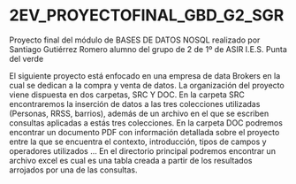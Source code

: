 # 2EV_PROYECTOFINAL_GBD_G2_SGR
Proyecto final del módulo de BASES DE DATOS NOSQL realizado por Santiago Gutiérrez Romero alumno del grupo de 2 de 1º de ASIR I.E.S. Punta del verde

El siguiente proyecto está enfocado en una empresa de data Brokers en la cual se dedican a la compra y venta de datos.
La organización del proyecto viene dispuesta en dos carpetas, SRC Y DOC. En la carpeta SRC encontraremos la inserción de datos a las tres colecciones utilizadas (Personas, RRSS, barrios), además de un archivo en el que se escriben consultas aplicadas a estás tres colecciones.
En la carpeta DOC podremos encontrar un documento PDF con información detallada sobre el proyecto entre la que se encuentra el contexto, introducción, tipos de campos y operadores utilizados ...
En el directorio principal podremos encontrar un archivo excel es cual es una tabla creada a partir de los resultados arrojados por una de las consultas.
